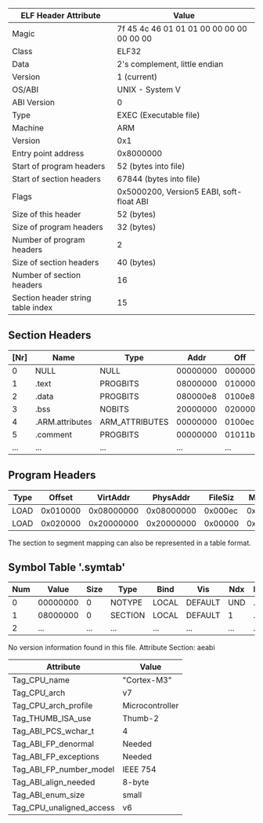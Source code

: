 | ELF Header Attribute             | Value                                    |
|---------------------------------|------------------------------------------|
| Magic                           | 7f 45 4c 46 01 01 01 00 00 00 00 00 00 00 |
| Class                           | ELF32                                    |
| Data                            | 2's complement, little endian            |
| Version                         | 1 (current)                              |
| OS/ABI                          | UNIX - System V                          |
| ABI Version                     | 0                                        |
| Type                            | EXEC (Executable file)                    |
| Machine                         | ARM                                      |
| Version                         | 0x1                                      |
| Entry point address             | 0x8000000                                |
| Start of program headers        | 52 (bytes into file)                     |
| Start of section headers        | 67844 (bytes into file)                  |
| Flags                           | 0x5000200, Version5 EABI, soft-float ABI|
| Size of this header              | 52 (bytes)                               |
| Size of program headers         | 32 (bytes)                               |
| Number of program headers       | 2                                        |
| Size of section headers         | 40 (bytes)                               |
| Number of section headers       | 16                                       |
| Section header string table index| 15                                       |

## Section Headers

| [Nr] | Name             | Type           | Addr     | Off    | Size   | ES | Flg | Lk | Inf | Al |
|------|------------------|----------------|----------|--------|--------|----|-----|----|-----|----|
| 0    | NULL             | NULL           | 00000000 | 000000 | 000000 | 00 |     | 0  | 0   | 0  |
| 1    | .text            | PROGBITS       | 08000000 | 010000 | 0000e8 | 00 | AX  | 0  | 0   | 4  |
| 2    | .data            | PROGBITS       | 080000e8 | 0100e8 | 000004 | 00 | WA  | 0  | 0   | 4  |
| 3    | .bss             | NOBITS         | 20000000 | 020000 | 000004 | 00 | WA  | 0  | 0   | 4  |
| 4    | .ARM.attributes  | ARM_ATTRIBUTES | 00000000 | 0100ec | 00002f | 00 |     | 0  | 0   | 1  |
| 5    | .comment         | PROGBITS       | 00000000 | 01011b | 00007b | 01 | MS  | 0  | 0   | 1  |
| ...  | ...              | ...            | ...      | ...    | ...    | ...| ... | ...| ... | ...|

## Program Headers

| Type | Offset   | VirtAddr  | PhysAddr  | FileSiz | MemSiz | Flg | Align  |
|------|----------|-----------|-----------|---------|--------|-----|--------|
| LOAD | 0x010000 | 0x08000000| 0x08000000| 0x000ec | 0x000ec| RWE | 0x10000|
| LOAD | 0x020000 | 0x20000000| 0x20000000| 0x00000 | 0x00004| RW  | 0x10000|

The section to segment mapping can also be represented in a table format.

## Symbol Table '.symtab'

| Num  | Value     | Size | Type    | Bind  | Vis    | Ndx | Name            |
|------|-----------|------|---------|-------|--------|-----|-----------------|
| 0    | 00000000  | 0    | NOTYPE  | LOCAL | DEFAULT| UND | ...             |
| 1    | 08000000  | 0    | SECTION | LOCAL | DEFAULT| 1   | ...             |
| 2    | ...       | ...  | ...     | ...   | ...    | ... | ...             |

No version information found in this file.
Attribute Section: aeabi

| Attribute                      | Value              |
|--------------------------------|--------------------|
| Tag_CPU_name                   | "Cortex-M3"        |
| Tag_CPU_arch                   | v7                 |
| Tag_CPU_arch_profile           | Microcontroller    |
| Tag_THUMB_ISA_use              | Thumb-2            |
| Tag_ABI_PCS_wchar_t            | 4                  |
| Tag_ABI_FP_denormal            | Needed             |
| Tag_ABI_FP_exceptions          | Needed             |
| Tag_ABI_FP_number_model        | IEEE 754           |
| Tag_ABI_align_needed           | 8-byte             |
| Tag_ABI_enum_size              | small              |
| Tag_CPU_unaligned_access       | v6                 |

